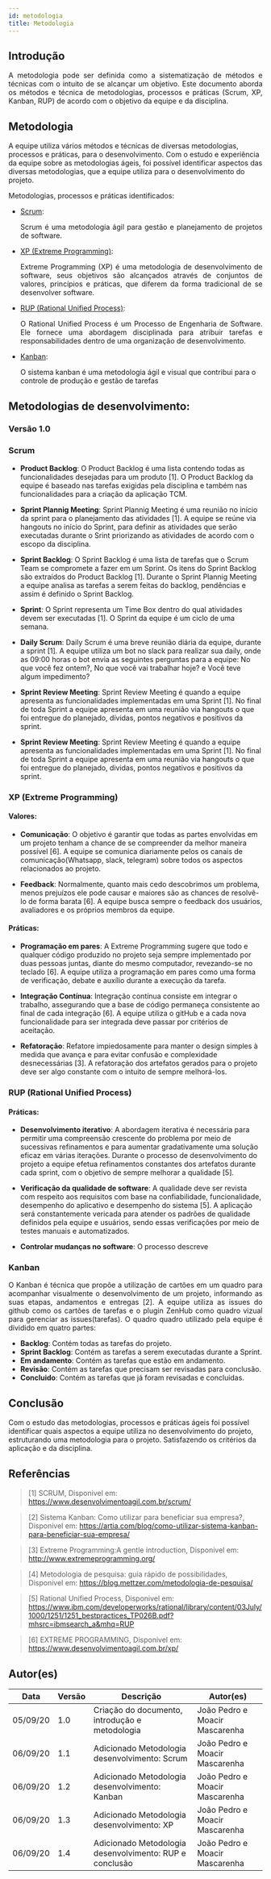 ```yaml
---
id: metodologia
title: Metodologia
---
```



## Introdução

<p align = "justify">
A metodologia pode ser definida como a sistematização de métodos e técnicas com o intuito de se alcançar um objetivo. Este documento aborda os métodos e técnica de metodologias, processos e práticas (Scrum, XP, Kanban, RUP) de acordo com o objetivo da equipe e da disciplina.
</p>

## Metodologia
A equipe utiliza vários métodos e técnicas de diversas metodologias, processos e práticas, para o desenvolvimento. Com o estudo e  experiência da equipe sobre as metodologias ágeis, foi possível identificar aspectos das diversas metodologias, que a equipe utiliza para o desenvolvimento do projeto.

Metodologias, processos e práticas identificados:


- [Scrum](https://www.desenvolvimentoagil.com.br/scrum/):<p align = "justify">
Scrum é uma metodologia ágil para gestão e planejamento de projetos de software.
</p>

- [XP (Extreme Programming)](https://www.desenvolvimentoagil.com.br/xp/):<p align = "justify">
Extreme Programming (XP) é uma metodologia de desenvolvimento de software, seus objetivos são alcançados através de conjuntos de valores, princípios e práticas, que diferem da forma tradicional de se desenvolver software.
</p>

- [RUP (Rational Unified Process)](https://www.ibm.com/developerworks/rational/library/content/03July/1000/1251/1251_bestpractices_TP026B.pdf?mhsrc=ibmsearch_a&mhq=RUP):<p align = "justify">
O Rational Unified Process é um Processo de Engenharia de Software. Ele fornece uma abordagem disciplinada para atribuir
tarefas e responsabilidades dentro de uma organização de desenvolvimento.
<p>

- [Kanban](https://artia.com/blog/como-utilizar-sistema-kanban-para-beneficiar-sua-empresa/):</p>
    O sistema kanban é uma metodologia ágil e visual que contribui para o controle de produção e gestão de tarefas
<p align = "justify">


## Metodologias de desenvolvimento:

### Versão 1.0

### Scrum

- **Product Backlog**: O Product Backlog é uma lista contendo todas as funcionalidades desejadas para um produto [1]. O Product Backlog da equipe é baseado nas tarefas exigidas pela disciplina e também nas funcionalidades para a criação da aplicação TCM.
 
- **Sprint Plannig Meeting**: Sprint Plannig Meeting é uma reunião no início da sprint para o planejamento das atividades [1]. A equipe se reúne via hangouts no início do Sprint, para definir as atividades que serão executadas durante o Srint priorizando as atividades de acordo com o escopo da disciplina.
 
- **Sprint Backlog**: O Sprint Backlog é uma lista de tarefas que o Scrum Team se compromete a fazer em um Sprint. Os itens do Sprint Backlog são extraídos do Product Backlog [1]. Durante o Sprint Plannig Meeting a equipe analisa as tarefas a serem feitas do backlog, pendências e assim é definido o Sprint Backlog.
 
- **Sprint**: O Sprint representa um Time Box dentro do qual atividades devem ser executadas [1]. O Sprint da equipe é um ciclo de uma semana.
 
 
- **Daily Scrum**: Daily Scrum é uma breve reunião diária da equipe, durante a sprint [1]. A equipe utiliza um bot no slack para realizar sua daily, onde as 09:00 horas o bot envia as seguintes perguntas para a equipe: No que você fez ontem?, No que você vai trabalhar hoje? e Você teve algum impedimento?
 
- **Sprint Review Meeting**: Sprint Review Meeting é quando a equipe apresenta as funcionalidades implementadas em uma Sprint [1]. No final de toda Sprint a equipe apresenta em uma reunião via hangouts o que foi entregue do planejado, dívidas, pontos negativos e positivos da sprint.

- **Sprint Review Meeting**: Sprint Review Meeting é quando a equipe apresenta as funcionalidades implementadas em uma Sprint [1]. No final de toda Sprint a equipe apresenta em uma reunião via hangouts o que foi entregue do planejado, dividas, pontos negativos e positivos da sprint.

### XP (Extreme Programming)

#### Valores:

- **Comunicação**: O objetivo é garantir que todas as partes envolvidas em um projeto tenham a chance de se compreender da melhor maneira possível [6]. A equipe se comunica diariamente pelos os canais de comunicação(Whatsapp, slack, telegram) sobre todos os aspectos  relacionados ao projeto.
 
- **Feedback**: Normalmente, quanto mais cedo descobrimos um problema, menos prejuízos ele pode causar e maiores são as chances de resolvê-lo de forma barata [6]. A equipe busca sempre o feedback dos usuários, avaliadores e os próprios membros da equipe.

#### Práticas: 

- **Programação em pares**: A Extreme Programming sugere que todo e qualquer código produzido no projeto seja sempre implementado por duas pessoas juntas, diante do mesmo computador, revezando-se no teclado [6]. A equipe utiliza a programação em pares como uma forma de verificação, debate e auxílio durante a execução da tarefa.

- **Integração Contínua**: Integração contínua consiste em integrar o trabalho, assegurando que a base de código permaneça consistente ao final de cada integração [6]. A equipe utiliza o gitHub e a cada nova funcionalidade para ser integrada deve passar por critérios de aceitação.

- **Refatoração**: Refatore impiedosamente para manter o design simples à medida que avança e para evitar confusão e complexidade desnecessárias [3]. A refatoração dos artefatos gerados para o projeto deve ser algo constante com o intuito de sempre melhorá-los.


### RUP (Rational Unified Process)

#### Práticas:

- **Desenvolvimento iterativo**: A
abordagem iterativa é necessária para permitir uma compreensão crescente do problema por meio de sucessivas
refinamentos e para aumentar gradativamente uma solução eficaz em várias iterações. Durante o processo de desenvolvimento do projeto a equipe efetua refinamentos constantes dos artefatos durante cada sprint, com o objetivo de sempre melhorar a qualidade [5]. 

- **Verificação da qualidade de software**: A qualidade deve ser revista com
respeito aos requisitos com base na confiabilidade, funcionalidade, desempenho do aplicativo e desempenho do sistema [5]. A aplicação será constantemente vericada para atender os padrões de qualidade definidos pela equipe e usuários, sendo essas verificações por meio de testes manuais e automatizados. 

- **Controlar mudanças no software**: O processo descreve

### Kanban

<p align = "justify">
O Kanban é técnica que propõe a utilização de cartões em um quadro para acompanhar visualmente o desenvolvimento de um projeto, informando as suas etapas, andamentos e entregas [2]. A equipe utiliza as issues do github como os cartões de tarefas e o plugin ZenHub como quadro vizual para gerenciar as issues(tarefas). O quadro quadro utilizado pela equipe é dividido em quatro partes:
</p>

- **Backlog**: Contém todas as tarefas do projeto. 
- **Sprint Backlog**: Contém as tarefas a serem executadas durante a Sprint.
- **Em andamento**: Contém as tarefas que estão em andamento.
- **Revisão**: Contém as tarefas que precisam ser revisadas para conclusão.
- **Concluido**: Contém as tarefas que já foram revisadas e concluidas.


## Conclusão

<p align = "justify">

Com o estudo das metodologias, processos e práticas ágeis foi possível identificar quais aspectos a equipe utiliza no desenvolvimento do projeto, estruturando uma metodologia para o projeto. Satisfazendo os critérios da aplicação e da disciplina.

</p>

## Referências

> [1] SCRUM, Disponivel em: https://www.desenvolvimentoagil.com.br/scrum/

> [2] Sistema Kanban: Como utilizar para beneficiar sua empresa?, Disponivel em: https://artia.com/blog/como-utilizar-sistema-kanban-para-beneficiar-sua-empresa/

> [3] Extreme Programming:A gentle introduction, Disponivel em: http://www.extremeprogramming.org/

> [4] Metodologia de pesquisa: guia rápido de possibilidades, Disponivel em: https://blog.mettzer.com/metodologia-de-pesquisa/

> [5] Rational Unified Process, Disponivel em: https://www.ibm.com/developerworks/rational/library/content/03July/1000/1251/1251_bestpractices_TP026B.pdf?mhsrc=ibmsearch_a&mhq=RUP

> [6] EXTREME PROGRAMMING, Disponivel em: https://www.desenvolvimentoagil.com.br/xp/


## Autor(es)

| Data | Versão | Descrição | Autor(es) |
| -- | -- | -- | -- |
| 05/09/20 | 1.0 | Criação do documento, introdução e metodologia | João Pedro e Moacir Mascarenha |
| 06/09/20 | 1.1 | Adicionado Metodologia desenvolvimento: Scrum | João Pedro e Moacir Mascarenha |
| 06/09/20 | 1.2 | Adicionado Metodologia desenvolvimento: Kanban | João Pedro e Moacir Mascarenha |
| 06/09/20 | 1.3 | Adicionado Metodologia desenvolvimento: XP | João Pedro e Moacir Mascarenha |
| 06/09/20 | 1.4 | Adicionado Metodologia desenvolvimento: RUP e conclusão | João Pedro e Moacir Mascarenha |